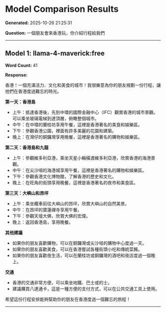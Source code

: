 # Model Comparison Results

**Generated:** 2025-10-26 21:25:31

**Question:** 一個朋友會來香港玩，你介紹行程給我們

---

## Model 1: llama-4-maverick:free

**Word Count:** 41

**Response:**

香港！一個充滿活力、文化和美食的城市！我很樂意為你的朋友規劃一份行程，讓他們在香港度過難忘的時光。

**第一天：香港島**

* 上午：抵達香港後，先到中環的國際金融中心（IFC）觀賞香港的城市景觀。可以乘坐玻璃電梯到達頂層，俯瞰整個城市。
* 中午：在中環的蘭桂坊享用午餐，這裡是香港著名的美食和娛樂區。
* 下午：參觀香港公園，裡面有許多美麗的花園和建築。
* 晚上：在灣仔的銅鑼灣享用晚餐，這裡是香港著名的購物和娛樂區。

**第二天：香港島和九龍**

* 上午：參觀維多利亞港，乘坐天星小輪橫渡維多利亞港，欣賞香港的海港景觀。
* 中午：在尖沙咀的海港城享用午餐，這裡是香港著名的購物和娛樂區。
* 下午：參觀香港文化博物館，了解香港的歷史和文化。
* 晚上：在旺角的街頭享用晚餐，這裡是香港著名的夜市和美食區。

**第三天：大嶼山和昂坪**

* 上午：乘坐纜車前往大嶼山的昂坪，欣賞大嶼山的自然美景。
* 中午：在昂坪的寶蓮禪寺享用午餐。
* 下午：參觀天壇大佛，欣賞大佛的宏偉。
* 晚上：返回香港島，享用晚餐。

**其他建議**

* 如果你的朋友喜歡購物，可以在銅鑼灣或尖沙咀的購物中心度過一天。
* 如果你的朋友喜歡美食，可以在香港嘗試各種街頭小吃和傳統菜餚。
* 如果你的朋友喜歡夜生活，可以在蘭桂坊或銅鑼灣的酒吧和夜店度過一個晚上。

**交通**

* 香港的交通非常方便，可以乘坐地鐵、巴士或的士。
* 建議購買八達通卡，這是一種方便的支付方式，可以在公共交通工具上使用。

希望這份行程安排能夠幫助你的朋友在香港度過一個難忘的旅程！

---

